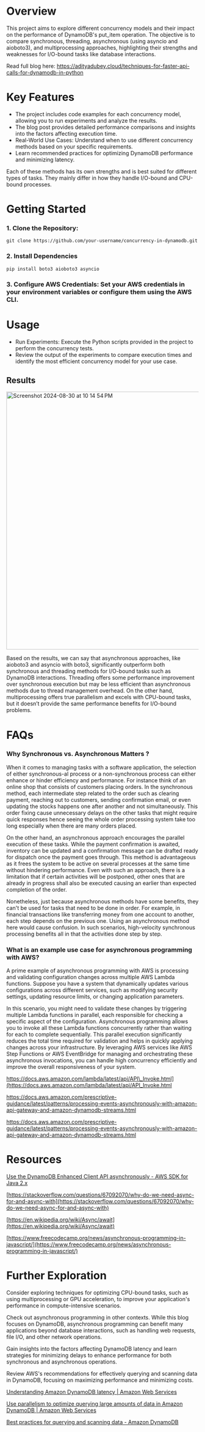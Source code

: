 # Overview

This project aims to explore different concurrency models and their impact on the performance of DynamoDB's put_item operation. The objective is to compare synchronous, threading, asynchronous (using asyncio and aioboto3), and multiprocessing approaches, highlighting their strengths and weaknesses for I/O-bound tasks like database interactions.

Read full blog here: https://adityadubey.cloud/techniques-for-faster-api-calls-for-dynamodb-in-python

# Key Features

- The project includes code examples for each concurrency model, allowing you to run experiments and analyze the results.
- The blog post provides detailed performance comparisons and insights into the factors affecting execution time.
- Real-World Use Cases: Understand when to use different concurrency methods based on your specific requirements.
- Learn recommended practices for optimizing DynamoDB performance and minimizing latency.
    
Each of these methods has its own strengths and is best suited for different types of tasks. They mainly differ in how they handle I/O-bound and CPU-bound processes.


# Getting Started

### 1. Clone the Repository:
```
git clone https://github.com/your-username/concurrency-in-dynamodb.git
```

### 2. Install Dependencies
```
pip install boto3 aioboto3 asyncio
```

### 3. Configure AWS Credentials: Set your AWS credentials in your environment variables or configure them using the AWS CLI.


# Usage

- Run Experiments: Execute the Python scripts provided in the project to perform the concurrency tests.
- Review the output of the experiments to compare execution times and identify the most efficient concurrency model for your use case.

## Results

<img width="675" alt="Screenshot 2024-08-30 at 10 14 54 PM" src="https://github.com/user-attachments/assets/27e2dded-74ae-4d17-9429-91eed94b5641">


Based on the results, we can say that asynchronous approaches, like aioboto3 and asyncio with boto3, significantly outperform both synchronous and threading methods for I/O-bound tasks such as DynamoDB interactions. Threading offers some performance improvement over synchronous execution but may be less efficient than asynchronous methods due to thread management overhead. On the other hand, multiprocessing offers true parallelism and excels with CPU-bound tasks, but it doesn’t provide the same performance benefits for I/O-bound problems.

# FAQs

### **Why Synchronous vs. Asynchronous Matters ?**

When it comes to managing tasks with a software application, the selection of either synchronous-al process or a non-synchronous process can either enhance or hinder efficiency and performance. For instance think of an online shop that consists of customers placing orders. In the synchronous method, each intermediate step related to the order such as clearing payment, reaching out to customers, sending confirmation email, or even updating the stocks happens one after another and not simultaneously. This order fixing cause unnecessary delays on the other tasks that might require quick responses hence seeing the whole order processing system take too long especially when there are many orders placed.

On the other hand, an asynchronous approach encourages the parallel execution of these tasks. While the payment confirmation is awaited, inventory can be updated and a confirmation message can be drafted ready for dispatch once the payment goes through. This method is advantageous as it frees the system to be active on several processes at the same time without hindering performance. Even with such an approach, there is a limitation that if certain activities will be postponed, other ones that are already in progress shall also be executed causing an earlier than expected completion of the order.

Nonetheless, just because asynchronous methods have some benefits, they can't be used for tasks that need to be done in order. For example, in financial transactions like transferring money from one account to another, each step depends on the previous one. Using an asynchronous method here would cause confusion. In such scenarios, high-velocity synchronous processing benefits all in that the activities done step by step.

### What is an example use case for asynchronous programming with AWS?

A prime example of asynchronous programming with AWS is processing and validating configuration changes across multiple AWS Lambda functions. Suppose you have a system that dynamically updates various configurations across different services, such as modifying security settings, updating resource limits, or changing application parameters.

In this scenario, you might need to validate these changes by triggering multiple Lambda functions in parallel, each responsible for checking a specific aspect of the configuration. Asynchronous programming allows you to invoke all these Lambda functions concurrently rather than waiting for each to complete sequentially. This parallel execution significantly reduces the total time required for validation and helps in quickly applying changes across your infrastructure. By leveraging AWS services like AWS Step Functions or AWS EventBridge for managing and orchestrating these asynchronous invocations, you can handle high concurrency efficiently and improve the overall responsiveness of your system.

https://docs.aws.amazon.com/lambda/latest/api/API\_Invoke.html](https://docs.aws.amazon.com/lambda/latest/api/API_Invoke.html

https://docs.aws.amazon.com/prescriptive-guidance/latest/patterns/processing-events-asynchronously-with-amazon-api-gateway-and-amazon-dynamodb-streams.html

https://docs.aws.amazon.com/prescriptive-guidance/latest/patterns/processing-events-asynchronously-with-amazon-api-gateway-and-amazon-dynamodb-streams.html

# Resources

[Use the DynamoDB Enhanced Client API asynchronously - AWS SDK for Java 2.x](https://docs.aws.amazon.com/sdk-for-java/latest/developer-guide/ddb-en-client-async.html#:~:text=If%20your%20application%20requires%20non,you%20can%20use%20the%20DynamoDbEnhancedAsyncClient%20.)

[https://stackoverflow.com/questions/67092070/why-do-we-need-async-for-and-async-with](https://stackoverflow.com/questions/67092070/why-do-we-need-async-for-and-async-with)

[https://en.wikipedia.org/wiki/Async/await](https://en.wikipedia.org/wiki/Async/await)

[https://www.freecodecamp.org/news/asynchronous-programming-in-javascript/](https://www.freecodecamp.org/news/asynchronous-programming-in-javascript/)

# **Further Exploration**

Consider exploring techniques for optimizing CPU-bound tasks, such as using multiprocessing or GPU acceleration, to improve your application's performance in compute-intensive scenarios.

Check out asynchronous programming in other contexts. While this blog focuses on DynamoDB, asynchronous programming can benefit many applications beyond database interactions, such as handling web requests, file I/O, and other network operations.

Gain insights into the factors affecting DynamoDB latency and learn strategies for minimizing delays to enhance performance for both synchronous and asynchronous operations.

Review AWS's recommendations for effectively querying and scanning data in DynamoDB, focusing on maximizing performance and minimizing costs.

[Understanding Amazon DynamoDB latency | Amazon Web Services](https://aws.amazon.com/blogs/database/understanding-amazon-dynamodb-latency/)

[Use parallelism to optimize querying large amounts of data in Amazon DynamoDB | Amazon Web Services](https://aws.amazon.com/blogs/database/use-parallelism-to-optimize-querying-large-amounts-of-data-in-amazon-dynamodb/)

[Best practices for querying and scanning data - Amazon DynamoDB](https://docs.aws.amazon.com/amazondynamodb/latest/developerguide/bp-query-scan.html)
